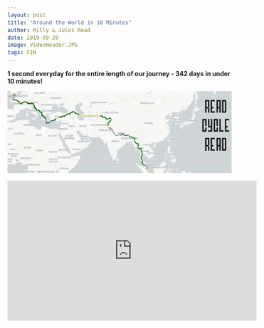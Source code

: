 ```yaml
---
layout: post
title: "Around the World in 10 Minutes"
author: Milly & Jules Read
date: 2019-09-20
image: VideoHeader.JPG
tags: FIN
---
```


**1 second everyday for the entire length of our journey - 342 days in under 10 minutes!**

[![VideoThumb](assets/img/VideoThumb.JPG)](https://youtu.be/BXYUjKbFHdI)

<iframe width="560" height="315" src="https://www.youtube.com/embed/BXYUjKbFHdI" frameborder="0" allow="accelerometer; autoplay; encrypted-media; gyroscope; picture-in-picture" allowfullscreen></iframe>

